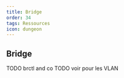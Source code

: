 ```yaml
---
title: Bridge
order: 34
tags: Ressources
icon: dungeon
---
```


## Bridge

TODO brctl and co
TODO voir pour les VLAN